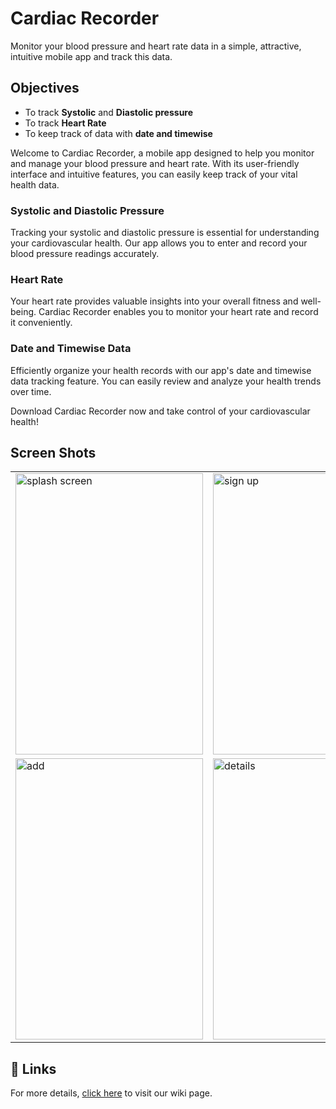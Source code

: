 # Cardiac Recorder

Monitor your blood pressure and heart rate data in a simple, attractive, intuitive mobile app and track this data.

## Objectives
* To track **Systolic** and **Diastolic pressure**
* To track **Heart Rate**
* To keep track of data with **date and timewise**

Welcome to Cardiac Recorder, a mobile app designed to help you monitor and manage your blood pressure and heart rate. With its user-friendly interface and intuitive features, you can easily keep track of your vital health data.

### Systolic and Diastolic Pressure
Tracking your systolic and diastolic pressure is essential for understanding your cardiovascular health. Our app allows you to enter and record your blood pressure readings accurately.

### Heart Rate
Your heart rate provides valuable insights into your overall fitness and well-being. Cardiac Recorder enables you to monitor your heart rate and record it conveniently.

### Date and Timewise Data
Efficiently organize your health records with our app's date and timewise data tracking feature. You can easily review and analyze your health trends over time.

Download Cardiac Recorder now and take control of your cardiovascular health!




## Screen Shots
<table>
<tr>
<td>
<img src="https://github.com/atique38/CardiacRecorder/blob/master/Images/splash%20screen.jpeg" alt="splash screen" height="450px" width="300px"/>
</td>
<td>
<img src="https://github.com/atique38/CardiacRecorder/blob/master/Images/sign%20up.jpeg" alt="sign up" height="450px" width="300px"/>
</td>
<td>
<img src="https://github.com/atique38/CardiacRecorder/blob/master/Images/sign%20in.jpeg" alt="sign in" height="450px" width="300px"/>
</td>
<td>
<img src="https://github.com/atique38/CardiacRecorder/blob/master/Images/main%20activity.jpeg" alt="main activity" height="450px" width="300px"/>
</td>
</tr>

<tr>

<td>
<img src="https://github.com/atique38/CardiacRecorder/blob/master/Images/add%20info.jpeg" alt="add" height="450px" width="300px"/>
</td>
<td>
<img src="https://github.com/atique38/CardiacRecorder/blob/master/Images/details.jpeg" alt="details" height="450px" width="300px"/>
</td>
<td>
<img src="https://github.com/atique38/CardiacRecorder/blob/master/Images/update.jpeg" alt="details" height="450px" width="300px"/>
</td>
</tr>
</table>


## 🔗 Links
For more details, [click here](https://github.com/atique38/CardiacRecorder/wiki) to visit our wiki page.
